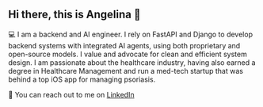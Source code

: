 ## Hi there, this is Angelina 👋

💻 I am a backend and AI engineer. I rely on FastAPI and Django to develop backend systems with integrated AI agents, using both proprietary and open-source models.​ I value and advocate for clean and efficient system design. I am passionate about the healthcare industry, having also earned a degree in Healthcare Management and ​run a med-tech startup that was behind a top iOS app for managing psoriasis.

📲 You can reach out to me on [LinkedIn](https://www.linkedin.com/in/angelina-chigrinetc/)
